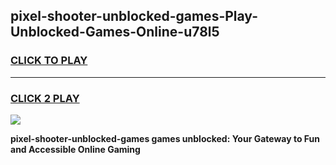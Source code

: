 
## pixel-shooter-unblocked-games-Play-Unblocked-Games-Online-u78l5
<h3>
<a href="https://premium76.site?title=pixel-shooter-unblocked-games&ref=25A">CLICK TO PLAY</a></h3>
<hr>

<h3>
<a href="https://premium76.site?title=pixel-shooter-unblocked-games&ref=25A">CLICK 2 PLAY</a>
  
</h3>

<a href="https://premium76.site?title=pixel-shooter-unblocked-games&ref=25A"><img src="https://clearcache.store/games.png"></a>


**pixel-shooter-unblocked-games games unblocked: Your Gateway to Fun and Accessible Online Gaming**
